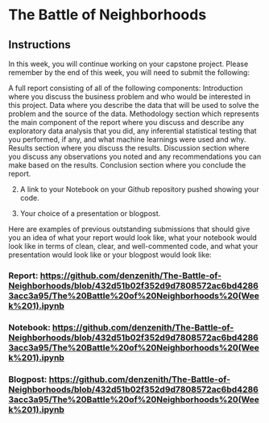 # The Battle of Neighborhoods
## Instructions

In this week, you will continue working on your capstone project. Please remember by the end of this week, you will need to submit the following:

A full report consisting of all of the following components:
Introduction where you discuss the business problem and who would be interested in this project.
Data where you describe the data that will be used to solve the problem and the source of the data.
Methodology section which represents the main component of the report where you discuss and describe any exploratory data analysis that you did, any inferential statistical testing that you performed, if any, and what machine learnings were used and why.
Results section where you discuss the results.
Discussion section where you discuss any observations you noted and any recommendations you can make based on the results.
Conclusion section where you conclude the report.

2. A link to your Notebook on your Github repository pushed showing your code.

3. Your choice of a presentation or blogpost.

Here are examples of previous outstanding submissions that should give you an idea of what your report would look like, what your notebook would look like in terms of clean, clear, and well-commented code, and what your presentation would look like or your blogpost would look like:

### Report: https://github.com/denzenith/The-Battle-of-Neighborhoods/blob/432d51b02f352d9d7808572ac6bd42863acc3a95/The%20Battle%20of%20Neighborhoods%20(Week%201).ipynb
### Notebook: https://github.com/denzenith/The-Battle-of-Neighborhoods/blob/432d51b02f352d9d7808572ac6bd42863acc3a95/The%20Battle%20of%20Neighborhoods%20(Week%201).ipynb
### Blogpost: https://github.com/denzenith/The-Battle-of-Neighborhoods/blob/432d51b02f352d9d7808572ac6bd42863acc3a95/The%20Battle%20of%20Neighborhoods%20(Week%201).ipynb
